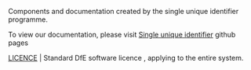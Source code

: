 Components and documentation created by the single unique identifier programme.

To view our documentation, please visit [Single unique identifier](https://dfe-digital.github.io/single-unique-identifier/) github pages


[LICENCE](/LICENCE)         | Standard DfE software licence <!-- Yes, that is spelled correctly. -->, applying to the entire system.